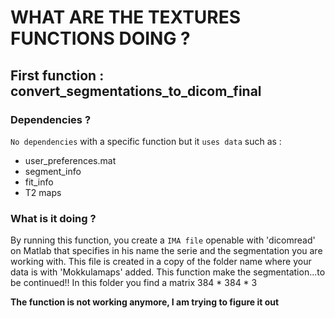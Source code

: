 # WHAT ARE THE TEXTURES FUNCTIONS DOING ?

## First function : convert_segmentations_to_dicom_final

### Dependencies ?

`No dependencies` with a specific function but it `uses data` such as :

- user_preferences.mat
- segment_info
- fit_info
- T2 maps

### What is it doing ?

By running this function, you create a `IMA file` openable with 'dicomread' on Matlab that specifies in his name the serie and the segmentation you are working with. This file is created in a copy of the folder name where your data is with 'Mokkulamaps' added.
This function make the segmentation...to be continued!!
In this folder you find a matrix 384 * 384 * 3 

**The function is not working anymore, I am trying to figure it out**